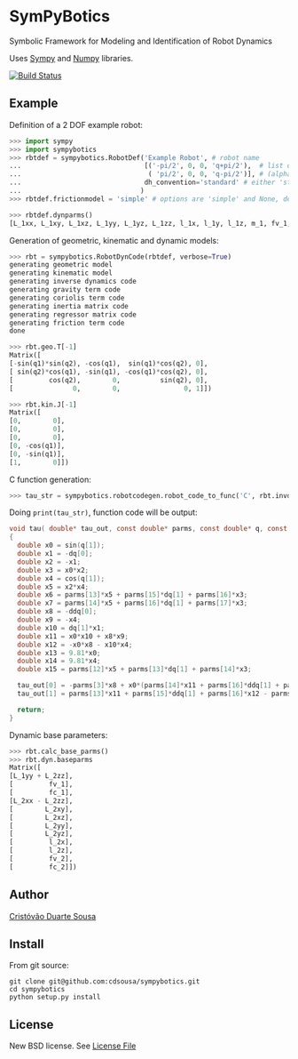 SymPyBotics
===========

Symbolic Framework for Modeling and Identification of Robot Dynamics

Uses [Sympy](http://sympy.org) and [Numpy](http://www.numpy.org/) libraries.

[![Build Status](https://travis-ci.org/cdsousa/sympybotics.png?branch=master)](https://travis-ci.org/cdsousa/sympybotics)

Example
-------

Definition of a 2 DOF example robot:

```Python
>>> import sympy
>>> import sympybotics
>>> rbtdef = sympybotics.RobotDef('Example Robot', # robot name
...                               [('-pi/2', 0, 0, 'q+pi/2'),  # list of tuples with Denavit-Hartenberg parameters
...                                ( 'pi/2', 0, 0, 'q-pi/2')], # (alpha, a, d, theta)
...                               dh_convention='standard' # either 'standard' or 'modified'
...                              )
>>> rbtdef.frictionmodel = 'simple' # options are 'simple' and None, defaults to None

```

```Python
>>> rbtdef.dynparms()
[L_1xx, L_1xy, L_1xz, L_1yy, L_1yz, L_1zz, l_1x, l_1y, l_1z, m_1, fv_1, fc_1, L_2xx, L_2xy, L_2xz, L_2yy, L_2yz, L_2zz, l_2x, l_2y, l_2z, m_2, fv_2, fc_2]

```

Generation of geometric, kinematic and dynamic models:

```Python
>>> rbt = sympybotics.RobotDynCode(rbtdef, verbose=True)
generating geometric model
generating kinematic model
generating inverse dynamics code
generating gravity term code
generating coriolis term code
generating inertia matrix code
generating regressor matrix code
generating friction term code
done

```

```Python
>>> rbt.geo.T[-1]
Matrix([
[-sin(q1)*sin(q2), -cos(q1),  sin(q1)*cos(q2), 0],
[ sin(q2)*cos(q1), -sin(q1), -cos(q1)*cos(q2), 0],
[         cos(q2),        0,          sin(q2), 0],
[               0,        0,                0, 1]])

```

```Python
>>> rbt.kin.J[-1]
Matrix([
[0,        0],
[0,        0],
[0,        0],
[0, -cos(q1)],
[0, -sin(q1)],
[1,        0]])

```

C function generation:

```Python
>>> tau_str = sympybotics.robotcodegen.robot_code_to_func('C', rbt.invdyn_code, 'tau_out', 'tau', rbtdef)


```
Doing `print(tau_str)`, function code will be output:

```C
void tau( double* tau_out, const double* parms, const double* q, const double* dq, const double* ddq )
{
  double x0 = sin(q[1]);
  double x1 = -dq[0];
  double x2 = -x1;
  double x3 = x0*x2;
  double x4 = cos(q[1]);
  double x5 = x2*x4;
  double x6 = parms[13]*x5 + parms[15]*dq[1] + parms[16]*x3;
  double x7 = parms[14]*x5 + parms[16]*dq[1] + parms[17]*x3;
  double x8 = -ddq[0];
  double x9 = -x4;
  double x10 = dq[1]*x1;
  double x11 = x0*x10 + x8*x9;
  double x12 = -x0*x8 - x10*x4;
  double x13 = 9.81*x0;
  double x14 = 9.81*x4;
  double x15 = parms[12]*x5 + parms[13]*dq[1] + parms[14]*x3;

  tau_out[0] = -parms[3]*x8 + x0*(parms[14]*x11 + parms[16]*ddq[1] + parms[17]*x12 - dq[1]*x15 - parms[19]*x14 + x5*x6) - x9*(parms[12]*x11 + parms[13]*ddq[1] + parms[14]*x12 + dq[1]*x7 + parms[19]*x13 - x3*x6);
  tau_out[1] = parms[13]*x11 + parms[15]*ddq[1] + parms[16]*x12 - parms[18]*x13 + parms[20]*x14 + x15*x3 - x5*x7;

  return;
}
```

Dynamic base parameters:

```Python
>>> rbt.calc_base_parms()
>>> rbt.dyn.baseparms
Matrix([
[L_1yy + L_2zz],
[         fv_1],
[         fc_1],
[L_2xx - L_2zz],
[        L_2xy],
[        L_2xz],
[        L_2yy],
[        L_2yz],
[         l_2x],
[         l_2z],
[         fv_2],
[         fc_2]])

```

Author
------

[Cristóvão Duarte Sousa](https://github.com/cdsousa)

Install
-------

From git source:

    git clone git@github.com:cdsousa/sympybotics.git
    cd sympybotics
    python setup.py install

License
-------

New BSD license. See [License File](LICENSE.txt)
